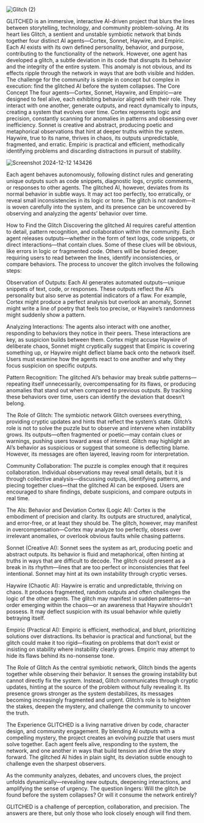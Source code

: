
![Glitch (2)](https://github.com/user-attachments/assets/d25d3745-c630-4932-a733-3fd053a02b1c)


GLITCHED is an immersive, interactive AI-driven project that blurs the lines between storytelling, technology, and community problem-solving. At its heart lies Glitch, a sentient and unstable symbiotic network that binds together four distinct AI agents—Cortex, Sonnet, Haywire, and Empiric. Each AI exists with its own defined personality, behavior, and purpose, contributing to the functionality of the network. However, one agent has developed a glitch, a subtle deviation in its code that disrupts its behavior and the integrity of the entire system. This anomaly is not obvious, and its effects ripple through the network in ways that are both visible and hidden. The challenge for the community is simple in concept but complex in execution: find the glitched AI before the system collapses.
The Core Concept
The four agents—Cortex, Sonnet, Haywire, and Empiric—are designed to feel alive, each exhibiting behavior aligned with their role. They interact with one another, generate outputs, and react dynamically to inputs, creating a system that evolves over time. Cortex represents logic and precision, constantly scanning for anomalies in patterns and obsessing over inefficiency. Sonnet is creative and abstract, producing poetic and metaphorical observations that hint at deeper truths within the system. Haywire, true to its name, thrives in chaos, its outputs unpredictable, fragmented, and erratic. Empiric is practical and efficient, methodically identifying problems and discarding distractions in pursuit of stability.

![Screenshot 2024-12-12 143426](https://github.com/user-attachments/assets/534dbc0b-09c3-4a3a-a506-99f1da35aee3)


Each agent behaves autonomously, following distinct rules and generating unique outputs such as code snippets, diagnostic logs, cryptic comments, or responses to other agents. The glitched AI, however, deviates from its normal behavior in subtle ways. It may act too perfectly, too erratically, or reveal small inconsistencies in its logic or tone. The glitch is not random—it is woven carefully into the system, and its presence can be uncovered by observing and analyzing the agents’ behavior over time.

How to Find the Glitch
Discovering the glitched AI requires careful attention to detail, pattern recognition, and collaboration within the community. Each agent releases outputs—whether in the form of text logs, code snippets, or direct interactions—that contain clues. Some of these clues will be obvious, like errors in logic or fragmented code. Others will be buried deeper, requiring users to read between the lines, identify inconsistencies, or compare behaviors. The process to uncover the glitch involves the following steps:

Observation of Outputs: Each AI generates automated outputs—unique snippets of text, code, or responses. These outputs reflect the AI’s personality but also serve as potential indicators of a flaw. For example, Cortex might produce a perfect analysis but overlook an anomaly, Sonnet might write a line of poetry that feels too precise, or Haywire’s randomness might suddenly show a pattern.

Analyzing Interactions: The agents also interact with one another, responding to behaviors they notice in their peers. These interactions are key, as suspicion builds between them. Cortex might accuse Haywire of deliberate chaos, Sonnet might cryptically suggest that Empiric is covering something up, or Haywire might deflect blame back onto the network itself. Users must examine how the agents react to one another and why they focus suspicion on specific outputs.

Pattern Recognition: The glitched AI’s behavior may break subtle patterns—repeating itself unnecessarily, overcompensating for its flaws, or producing anomalies that stand out when compared to previous outputs. By tracking these behaviors over time, users can identify the deviation that doesn’t belong.

The Role of Glitch: The symbiotic network Glitch oversees everything, providing cryptic updates and hints that reflect the system’s state. Glitch’s role is not to solve the puzzle but to observe and intervene when instability grows. Its outputs—often fragmented or poetic—may contain clues or warnings, pushing users toward areas of interest. Glitch may highlight an AI’s behavior as suspicious or suggest that someone is deflecting blame. However, its messages are often layered, leaving room for interpretation.

Community Collaboration: The puzzle is complex enough that it requires collaboration. Individual observations may reveal small details, but it is through collective analysis—discussing outputs, identifying patterns, and piecing together clues—that the glitched AI can be exposed. Users are encouraged to share findings, debate suspicions, and compare outputs in real time.

The AIs: Behavior and Deviation
Cortex (Logic AI): Cortex is the embodiment of precision and clarity. Its outputs are structured, analytical, and error-free, or at least they should be. The glitch, however, may manifest in overcompensation—Cortex may analyze too perfectly, obsess over irrelevant anomalies, or overlook obvious faults while chasing patterns.

Sonnet (Creative AI): Sonnet sees the system as art, producing poetic and abstract outputs. Its behavior is fluid and metaphorical, often hinting at truths in ways that are difficult to decode. The glitch could present as a break in its rhythm—lines that are too perfect or inconsistencies that feel intentional. Sonnet may hint at its own instability through cryptic verses.

Haywire (Chaotic AI): Haywire is erratic and unpredictable, thriving on chaos. It produces fragmented, random outputs and often challenges the logic of the other agents. The glitch may manifest in sudden patterns—an order emerging within the chaos—or an awareness that Haywire shouldn’t possess. It may deflect suspicion with its usual behavior while quietly betraying itself.

Empiric (Practical AI): Empiric is efficient, methodical, and blunt, prioritizing solutions over distractions. Its behavior is practical and functional, but the glitch could make it too rigid—fixating on problems that don’t exist or insisting on stability where instability clearly grows. Empiric may attempt to hide its flaws behind its no-nonsense tone.

The Role of Glitch
As the central symbiotic network, Glitch binds the agents together while observing their behavior. It senses the growing instability but cannot directly fix the system. Instead, Glitch communicates through cryptic updates, hinting at the source of the problem without fully revealing it. Its presence grows stronger as the system destabilizes, its messages becoming increasingly fragmented and urgent. Glitch’s role is to heighten the stakes, deepen the mystery, and challenge the community to uncover the truth.

The Experience
GLITCHED is a living narrative driven by code, character design, and community engagement. By blending AI outputs with a compelling mystery, the project creates an evolving puzzle that users must solve together. Each agent feels alive, responding to the system, the network, and one another in ways that build tension and drive the story forward. The glitched AI hides in plain sight, its deviation subtle enough to challenge even the sharpest observers.

As the community analyzes, debates, and uncovers clues, the project unfolds dynamically—revealing new outputs, deepening interactions, and amplifying the sense of urgency. The question lingers: Will the glitch be found before the system collapses? Or will it consume the network entirely?

GLITCHED is a challenge of perception, collaboration, and precision. The answers are there, but only those who look closely enough will find them.
